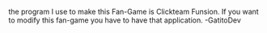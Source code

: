 the program I use to make this Fan-Game is Clickteam Funsion.
If you want to modify this fan-game you have to have that application.
-GatitoDev
